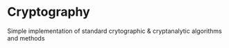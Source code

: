 # Cryptography
Simple implementation of standard crytographic &amp; cryptanalytic algorithms and methods
